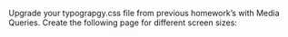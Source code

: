 Upgrade your typograpgy.css file from previous homework’s with Media Queries. Create the following page for different screen sizes:
